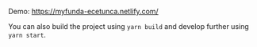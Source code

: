 Demo: https://myfunda-ecetunca.netlify.com/

You can also build the project using `yarn build` and develop further using `yarn start`.
